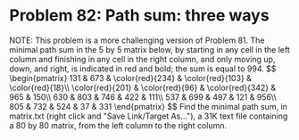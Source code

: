 # Problem 82: Path sum: three ways
NOTE: This problem is a more challenging version of Problem 81. The
minimal path sum in the 5 by 5 matrix below, by starting in any cell in
the left column and finishing in any cell in the right column, and only
moving up, down, and right, is indicated in red and bold; the sum is
equal to 994. \$\$ \\begin{pmatrix} 131 & 673 & \\color{red}{234} &
\\color{red}{103} & \\color{red}{18}\\\\ \\color{red}{201} &
\\color{red}{96} & \\color{red}{342} & 965 & 150\\\\ 630 & 803 & 746 &
422 & 111\\\\ 537 & 699 & 497 & 121 & 956\\\\ 805 & 732 & 524 & 37 & 331
\\end{pmatrix} \$\$ Find the minimal path sum, in matrix.txt (right
click and "Save Link/Target As..."), a 31K text file containing a 80 by
80 matrix, from the left column to the right column.
